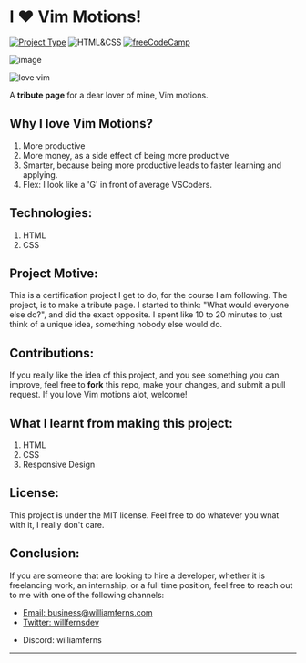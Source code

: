 # I ❤️ Vim Motions!

[![Project Type](https://img.shields.io/badge/Project_Type:-Tribute_Page-purple)](https://www.python.org/downloads/)
![HTML&CSS](https://img.shields.io/badge/HTML-CSS-blue)
[![freeCodeCamp](https://img.shields.io/badge/freeCodeCamp-Responsive_Web_Design_Course-red)](https://freecodecamp.com/learn)

![image](https://github.com/WilliamFerns1/I-love-vim-motions/assets/141557971/77cf7163-1ac4-41cf-841d-451f44c7998d)

![love vim](https://github.com/WilliamFerns1/I-love-vim-motions/assets/141557971/acc550c5-d6a7-4284-abe3-dc50b72aefeb)

A **tribute page** for a dear lover of mine, Vim motions.

## Why I love Vim Motions?
1. More productive
2. More money, as a side effect of being more productive
3. Smarter, because being more productive leads to faster learning and applying.
4. Flex: I look like a 'G' in front of average VSCoders.

## Technologies:
1. HTML
2. CSS

## Project Motive:
This is a certification project I get to do, for the course I am following. The project, is to make a tribute page. I started to think: "What would everyone else do?", and did the exact opposite. I spent like 10 to 20 minutes to just think of a unique idea, something nobody else would do. 

## Contributions:
If you really like the idea of this project, and you see something you can improve, feel free to **fork** this repo, make your changes, and submit a pull request. If you love Vim motions alot, welcome!

## What I learnt from making this project:
1. HTML
2. CSS
3. Responsive Design

## License:
This project is under the MIT license. Feel free to do whatever you wnat with it, I really don't care.

## Conclusion:
If you are someone that are looking to hire a developer, whether it is freelancing work, an internship, or a full time position, feel free to reach out to me with one of the following channels: 

<ul>
  <li>
    <a target="_blank" href="mailto:business@williamferns.com">Email: business@williamferns.com</a>
  </li>
  <li>
    <a target="_blank" href="https://twitter.com/willfernsdev">Twitter: willfernsdev</a>  
  </li>
  <li>
    <p>Discord: williamferns</p>
  </li>
</ul>

---
